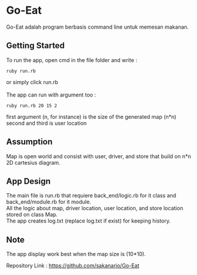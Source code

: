 # Go-Eat

Go-Eat adalah program berbasis command line untuk memesan makanan.

## Getting Started

To run the app, open cmd in the file folder and write : 

```
ruby run.rb
```

or simply click run.rb
<br /><br />
The app can run with argument too : 
```
ruby run.rb 20 15 2
```

first argument (n, for instance) is the size of the generated map (n*n)
<br />
second and third is user location 
<br />

## Assumption

Map is open world and consist with user, driver, and store that build on n*n 2D cartesius diagram.



## App Design



The main file is run.rb that requiere back_end/logic.rb for it class and back_end/module.rb for it module.<br />
All the logic about map, driver location, user location, and store location stored on class Map. <br />
The app creates log.txt (replace log.txt if exist) for keeping history.

## Note 

The app display work best when the map size is (10*10).


Repository Link : 
https://github.com/sakanario/Go-Eat



